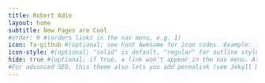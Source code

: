 ```yaml
---
title: Robert Adie
layout: home
subtitle: New Pages are Cool
#order: 0 #(orders links in the nav menu, e.g. 1)
icon: fa-github #(optional; see Font Awesome for icon codes. Example: fa-github)
icon-style: #(optional; "solid" is default, "regular" for outline style icons, or "brands" for logos)
hide: true #(optional; if true, a link won't appear in the nav menu. All this does is remove the nav link; your page will still be served to anyone who has the URL.)
#For advanced SEO, this theme also lets you add permalink (see Jekyll Docs), robots (string, e.g. "noindex, nofollow"), and canonical (boolean; true is default) to any page or post.
---
```

